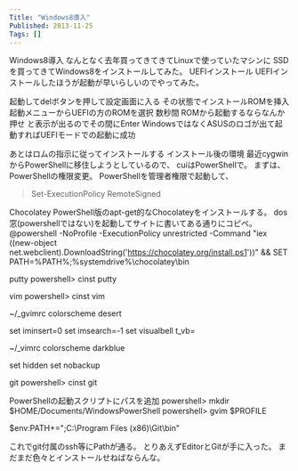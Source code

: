 ```yaml
---
Title: "Windows8導入"
Published: 2013-11-25
Tags: []
---
```


Windows8導入
なんとなく去年買ってきてきてLinuxで使っていたマシンに
SSDを買ってきてWindows8をインストールしてみた。
UEFIインストール
UEFIインストールしたほうが起動が早いらしいのでやってみた。

起動してdelボタンを押して設定画面に入る
その状態でインストールROMを挿入
起動メニューからUEFIの方のROMを選択
数秒間 ROMから起動するならなんか押せ と表示が出るのでその間にEnter
WindowsではなくASUSのロゴが出て起動すればUEFIモードでの起動に成功

あとはロムの指示に従ってインストールする
インストール後の環境
最近cygwinからPowerShellに移住しようとしているので、 cuiはPowerShellで。
まずは、PowerShellの権限変更。 PowerShellを管理者権限で起動して、
> Set-ExecutionPolicy RemoteSigned

Chocolatey
PowerShell版のapt-get的なChocolateyをインストールする。
dos窓(powershellではない)を起動してサイトに書いてある通りにコピペ。
@powershell -NoProfile -ExecutionPolicy unrestricted -Command "iex ((new-object net.webclient).DownloadString('https://chocolatey.org/install.ps1'))" && SET PATH=%PATH%;%systemdrive%\chocolatey\bin

putty
powershell> cinst putty

vim
powershell> cinst vim

~/_gvimrc
colorscheme desert

set iminsert=0
set imsearch=-1
set visualbell t_vb=

~/_vimrc
colorscheme darkblue

set hidden
set nobackup

git
powershell> cinst git

PowerShellの起動スクリプトにパスを追加
powershell> mkdir $HOME/Documents/WindowsPowerShell
powershell> gvim $PROFILE

$env:PATH+=";C:\Program Files (x86)\Git\bin"

これでgit付属のssh等にPathが通る。 とりあえずEditorとGitが手に入った。
まだまだ色々とインストールせねばならんな。
